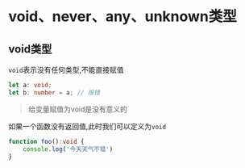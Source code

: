 # void、never、any、unknown类型

## void类型

`void`表示没有任何类型,不能直接赋值

```typescript
let a: void;
let b: number = a; // 报错
```

> 给变量赋值为void是没有意义的

如果一个函数没有返回值,此时我们可以定义为`void`

```typescript
function foo():void {
    console.log('今天天气不错')
}
```



